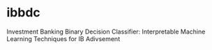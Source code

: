 # ibbdc
Investment Banking Binary Decision Classifier: Interpretable Machine Learning Techniques for IB Adivsement
